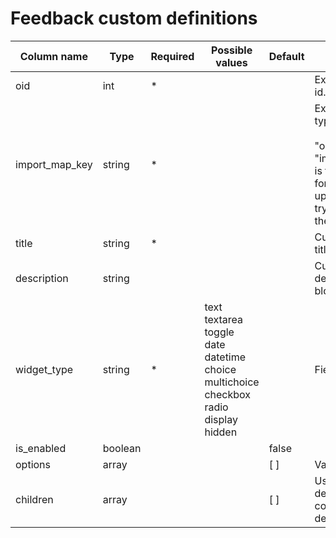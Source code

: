 Feedback custom definitions
==================

| Column name               | Type    | Required | Possible values                                                                                                                                 | Default | Description                                                                                                                             | Examples                             |
| --------------------------|---------|----------|-------------------------------------------------------------------------------------------------------------------------------------------------|---------|-----------------------------------------------------------------------------------------------------------------------------------------|--------------------------------------|
| oid                       | int     |  *       |                                                                                                                                                 |         | External source id.                                                                                                                     |                                      |
| import_map_key            | string  |  *       |                                                                                                                                                 |         | External source type. <br/><br/>  "oid" + "import_map_key" is the unique key for proper item updates when you try to re-import the item.| dp_feedback_field, zd_feedback_field |
| title                     | string  |  *       |                                                                                                                                                 |         | Custom definition title.                                                                                                                |                                      |
| description               | string  |          |                                                                                                                                                 |         | Custom definition description, help block.                                                                                              |                                      |
| widget_type               | string  |  *       | text <br/> textarea <br/> toggle <br/> date <br/> datetime <br/> choice <br/> multichoice <br/> checkbox <br/> radio <br/> display <br/> hidden |         | Field type.                                                                                                                             |                                      |
| is_enabled                | boolean |          |                                                                                                                                                 | false   |                                                                                                                                         |                                      |
| options                   | array   |          |                                                                                                                                                 | [ ]     | Validation options.                                                                                                                     |                                      |
| children                  | array   |          |                                                                                                                                                 | [ ]     | Used for choice definitions, contains choice definitions.                                                                               |                                      |
